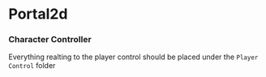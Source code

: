 # Portal2d

### Character Controller
Everything realting to the player control should be placed under the ```Player Control``` folder
